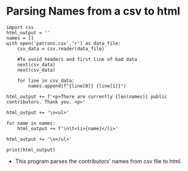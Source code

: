 # Parsing Names from a csv to html

```
import csv
html_output = ''
names = []
with open('patrons.csv','r') as data_file:
	csv_data = csv.reader(data_file)
	
	#To avoid headers and first line of bad data
	next(csv_data)
	next(csv_data)
	
	for line in csv_data:
		names.append(f"{line[0]} {line[1]}")
	
html_output += f'<p>There are currently {len(names)} public contributors. Thank you. <p>'

html_output += '\n<ul>'

for name in names:
	html_output += f'\n\t<li>{name}</li>'
	
html_output += '\n</ul>'

print(html_output)
```

- This program parses the contributors' names from csv file to html.